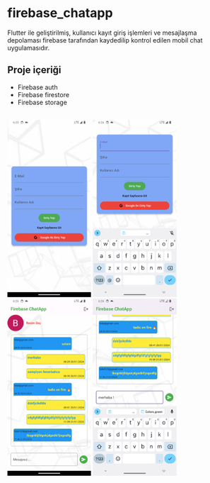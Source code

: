 # firebase_chatapp

Flutter ile geliştirilmiş, kullanıcı kayıt giriş işlemleri ve mesajlaşma depolaması firebase tarafından kaydedilip kontrol edilen mobil chat uygulamasıdır.

## Proje içeriği
- Firebase auth
- Firebase firestore
- Firebase storage
<br/>

<img src="assets/login.png" alt="alt text" height="400">
<img src="assets/login1.png" alt="alt text" height="400">
<img src="assets/chat.png" alt="alt text" height="400">
<img src="assets/chat1.png" alt="alt text" height="400">